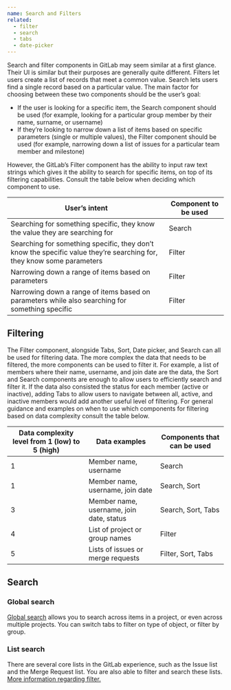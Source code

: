 ```yaml
---
name: Search and Filters
related:
  - filter
  - search
  - tabs
  - date-picker
---
```


Search and filter components in GitLab may seem similar at a first glance. Their UI is similar but their purposes are generally quite different. Filters let users create a list of records that meet a common value. Search lets users find a single record based on a particular value. The main factor for choosing between these two components should be the user’s goal:
* If the user is looking for a specific item, the Search component should be used (for example, looking for a particular group member by their name, surname, or username)
* If they’re looking to narrow down a list of items based on specific parameters (single or multiple values), the Filter component should be used (for example, narrowing down a list of issues for a particular team member and milestone)

However, the GitLab’s Filter component has the ability to input raw text strings which gives it the ability to search for specific items, on top of its filtering capabilities. Consult the table below when deciding which component to use.

| User’s intent | Component to be used |
|---------------|------------------|
| Searching for something specific, they know the value they are searching for | Search |
| Searching for something specific, they don’t know the specific value they’re searching for, they know some parameters | Filter |
| Narrowing down a range of items based on parameters | Filter |
| Narrowing down a range of items based on parameters while also searching for something specific | Filter |

## Filtering

The Filter component, alongside Tabs, Sort, Date picker, and Search can all be used for filtering data. The more complex the data that needs to be filtered, the more components can be used to filter it. For example, a list of members where their name, username, and join date are the data, the Sort and Search components are enough to allow users to efficiently search and filter it. If the data also consisted the status for each member (active or inactive), adding Tabs to allow users to navigate between all, active, and inactive members would add another useful level of filtering. For general guidance and examples on when to use which components for filtering based on data complexity consult the table below.

| Data complexity level from 1 (low) to 5 (high) | Data examples | Components that can be used |
|-----------------------|---------------|-----------------------------|
| 1 | Member name, username | Search |
| 1 | Member name, username, join date | Search, Sort |
| 3 | Member name, username, join date, status | Search, Sort, Tabs |
| 4 | List of project or group names | Filter |
| 5 | Lists of issues or merge requests | Filter, Sort, Tabs |

## Search

### Global search

[Global search](https://gitlab.com/search?group_id=&project_id=13083&repository_ref=&scope=issues&search=mobile) allows you to search across items in a project, or even across multiple projects. You can switch tabs to filter on type of object, or filter by group.

### List search

There are several core lists in the GitLab experience, such as the Issue list and the Merge Request list. You are also able to filter and search these lists. [More information regarding filter.](/regions/filters)

